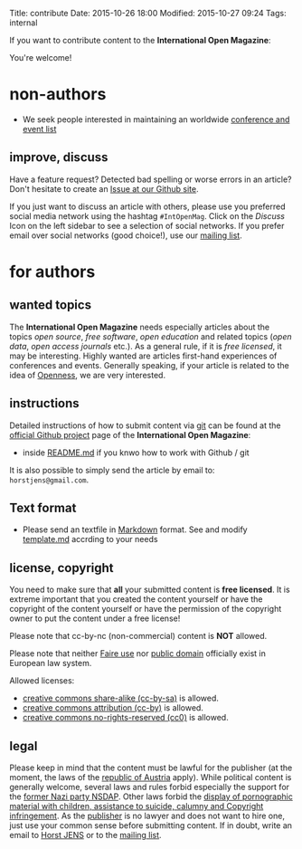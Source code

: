 Title: contribute
Date: 2015-10-26 18:00
Modified: 2015-10-27 09:24
Tags: internal

If you want to contribute content to the **International Open Magazine**:

You're welcome!

# non-authors

  * We seek people interested in maintaining an worldwide [conference and event list](http://internationalopenmagazine.org/pages/events.html)
  

## improve, discuss

Have a feature request? Detected bad spelling or worse errors in an article? Don't hesitate to create an [Issue at our Github site](https://github.com/horstjens/internationalopenmagazine/issues).

If you just want to discuss an article with others, please use you preferred social media network using the hashtag `#IntOpenMag`. Click on the *Discuss* Icon on the left sidebar to see a selection of social networks. If you prefer email over social networks (good choice!), use our [mailing list](https://groups.google.com/forum/#!forum/internationalopenmagazine).


# for authors

## wanted topics

The **International Open Magazine** needs especially articles about the topics *open source*, *free software*, *open education* and related topics (*open data*, *open access journals* etc.). As a general rule, if it is *free licensed*, it may be interesting. Highly wanted are articles first-hand experiences of conferences and events. Generally speaking, if your article is related to the idea of [Openness](https://en.wikipedia.org/wiki/Openness), we are very interested.




## instructions

Detailed instructions of how to submit content via [git](https://de.wikipedia.org/wiki/Git) can be found at the [official Github project](https://github.com/horstjens/internationalopenmagazine) page of the **International Open Magazine**:

  * inside [README.md](https://github.com/horstjens/internationalopenmagazine/blob/master/README.md) if you knwo how to work with Github / git


It is also possible to simply send the article by email to: `horstjens@gmail.com`. 

## Text format

  * Please send an textfile in [Markdown](https://guides.github.com/features/mastering-markdown/) format. See and modify  [template.md](https://github.com/horstjens/internationalopenmagazine/blob/master/template.md) accrding to your needs



## license, copyright

You need to make sure that **all** your submitted content is **free licensed**. It is extreme important that you created the content yourself or have the copyright of the content yourself or have the permission of the copyright owner to put the content under a free license!

Please note that cc-by-nc (non-commercial) content is **NOT** allowed.

Please note that neither [Faire use](https://en.wikipedia.org/wiki/Fair_use) nor [public domain](https://en.wikipedia.org/wiki/Public_domain) officially exist in European law system.

Allowed licenses:

  * [creative commons share-alike (cc-by-sa)](https://creativecommons.org/licenses/by-sa/4.0/) is allowed.
  * [creative commons attribution (cc-by)](http://creativecommons.org/licenses/by/4.0/) is allowed.
  * [creative commons no-rights-reserved (cc0)](https://creativecommons.org/about/cc0) is allowed.
  
## legal

Please keep in mind that the content must be lawful for the publisher (at the moment, the laws of the [republic of Austria](https://en.wikipedia.org/wiki/Austria) apply). While political content is generally welcome, several laws and rules forbid especially the support for the [former Nazi party NSDAP](https://www.ris.bka.gv.at/GeltendeFassung.wxe?Abfrage=Bundesnormen&Gesetzesnummer=10000207). Other laws forbid the [display of pornographic material with children, assistance to suicide, calumny and Copyright infringement](http://www.internet4jurists.at/strafrecht/recht_oe1a.htm#Inhalte). As the [publisher](http://spielend-programmieren.at/de:kontakt) is no lawyer and does not want to hire one, just use your common sense before submitting content. If in doubt, write an email to [Horst JENS](http://spielend-programmieren.at/de:kontakt) or to the [mailing list](https://groups.google.com/forum/#!forum/internationalopenmagazine).



